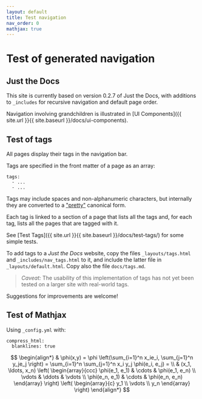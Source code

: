 ```yaml
---
layout: default
title: Test navigation
nav_order: 0
mathjax: true
---
```


Test of generated navigation
============================

Just the Docs
-------------

This site is currently based on version 0.2.7 of Just the Docs,
with additions to `_includes` for recursive navigation and default page order.

Navigation involving grandchildren is illustrated in 
[UI Components]({{ site.url }}{{ site.baseurl }}/docs/ui-components).


Test of tags
------------

All pages display their tags in the navigation bar.

Tags are specified in the front matter of a page as an array:
```
tags:
  - ...
  - ...
```
Tags may include spaces and non-alphanumeric characters,
but internally they are converted to a 
["pretty"](https://jekyllrb.com/docs/liquid/filters/#options-for-the-slugify-filter)
 canonical form.
 
Each tag is linked to a section of a page that lists all the tags and,
for each tag, lists all the pages that are tagged with it.

See [Test Tags]({{ site.url }}{{ site.baseurl }}/docs/test-tags/) for some simple tests.

To add tags to a _Just the Docs_ website, copy the files `_layouts/tags.html`
and `_includes/nav_tags.html` to it, and include the latter file in
`_layouts/default.html`.
Copy also the file `docs/tags.md`.

> _Caveat:_ The usability of this implementation of tags has not yet been tested
> on a larger site with real-world tags.

Suggestions for improvements are welcome! 


Test of Mathjax
---------------

Using `_config.yml` with:
```
compress_html:
  blanklines: true
```

$$
\begin{align*}
  & \phi(x,y) = \phi \left(\sum_{i=1}^n x_ie_i, \sum_{j=1}^n y_je_j \right)
  = \sum_{i=1}^n \sum_{j=1}^n x_i y_j \phi(e_i, e_j) = \\
  & (x_1, \ldots, x_n) \left( \begin{array}{ccc}
      \phi(e_1, e_1) & \cdots & \phi(e_1, e_n) \\
      \vdots & \ddots & \vdots \\
      \phi(e_n, e_1) & \cdots & \phi(e_n, e_n)
    \end{array} \right)
  \left( \begin{array}{c}
      y_1 \\
      \vdots \\
      y_n
    \end{array} \right)
\end{align*}
$$
